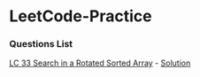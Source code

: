 # LeetCode-Practice


### Questions List

[LC 33 Search in a Rotated Sorted Array](https://leetcode.com/problems/search-in-rotated-sorted-array) - 
[Solution](./LeetCode-Pratice/LC33_SearchInRotatedSorted.py)
